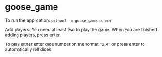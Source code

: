 # goose_game

To run the application:
`python3 -m goose_game.runner`

Add players. You need at least two to play the game. When you are finished adding players, press enter.

To play either enter dice number on the format "2,4" or press enter to automatically roll dices.


